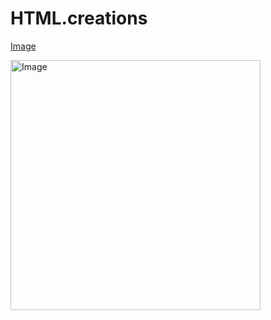 # HTML.creations

[Image](https://github.com/Anna127cd/HTML.creations/issues/1#issue-3261618498)

<img src ="https://github.com/Anna127cd/HTML.creations/issues/1#issue-3261618498" alt= "Image" width = "400" />
